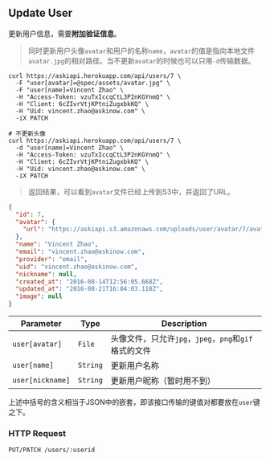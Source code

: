 
## Update User

更新用户信息，需要**附加验证信息**。

> 同时更新用户头像`avatar`和用户的名称`name`，`avatar`的值是指向本地文件`avatar.jpg`的相对路径。当不更新`avatar`的时候也可以只用`-d`传输数据。

```shell
curl https://askiapi.herokuapp.com/api/users/7 \
  -F "user[avatar]=@spec/assets/avatar.jpg" \
  -F "user[name]=Vincent Zhao" \
  -H "Access-Token: vzuTxIccqCtL3P2nKGYnmQ" \
  -H "Client: 6cZIvrVtjKPtniZugxbkKQ" \
  -H "Uid: vincent.zhao@askinow.com" \
  -iX PATCH

# 不更新头像
curl https://askiapi.herokuapp.com/api/users/7 \
  -d "user[name]=Vincent Zhao" \
  -H "Access-Token: vzuTxIccqCtL3P2nKGYnmQ" \
  -H "Client: 6cZIvrVtjKPtniZugxbkKQ" \
  -H "Uid: vincent.zhao@askinow.com" \
  -iX PATCH
```

> 返回结果，可以看到`avatar`文件已经上传到S3中，并返回了URL。

```json
{
  "id": 7,
  "avatar": {
    "url": "https://askiapi.s3.amazonaws.com/uploads/user/avatar/7/avatar.jpg"
  },
  "name": "Vincent Zhao",
  "email": "vincent.zhao@askinow.com",
  "provider": "email",
  "uid": "vincent.zhao@askinow.com",
  "nickname": null,
  "created_at": "2016-08-14T12:56:05.668Z",
  "updated_at": "2016-08-21T16:04:03.118Z",
  "image": null
}
```

Parameter        | Type      | Description
---------------- | --------- | -----------
`user[avatar]`   | `File`    | 头像文件，只允许`jpg`，`jpeg`，`png`和`gif`格式的文件
`user[name]`     | `String`  | 更新用户名称
`user[nickname]` | `String`  | 更新用户昵称（暂时用不到）

上述中括号的含义相当于JSON中的嵌套，即该接口传输的键值对都要放在`user`键之下。

### HTTP Request

`PUT/PATCH /users/:userid`